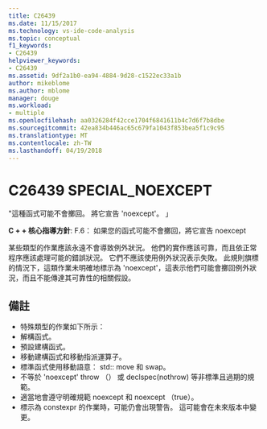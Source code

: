 ```yaml
---
title: C26439
ms.date: 11/15/2017
ms.technology: vs-ide-code-analysis
ms.topic: conceptual
f1_keywords:
- C26439
helpviewer_keywords:
- C26439
ms.assetid: 9df2a1b0-ea94-4884-9d28-c1522ec33a1b
author: mikeblome
ms.author: mblome
manager: douge
ms.workload:
- multiple
ms.openlocfilehash: aa0326284f42cce1704f6841611b4c7d6f7b8dbe
ms.sourcegitcommit: 42ea834b446ac65c679fa1043f853bea5f1c9c95
ms.translationtype: MT
ms.contentlocale: zh-TW
ms.lasthandoff: 04/19/2018
---
```

# <a name="c26439-specialnoexcept"></a>C26439 SPECIAL_NOEXCEPT
"這種函式可能不會擲回。 將它宣告 'noexcept'。 」

**C + + 核心指導方針**: F.6： 如果您的函式可能不會擲回，將它宣告 noexcept

某些類型的作業應該永遠不會導致例外狀況。 他們的實作應該可靠，而且依正常程序應該處理可能的錯誤狀況。 它們不應該使用例外狀況表示失敗。 此規則旗標的情況下，這類作業未明確地標示為 'noexcept'，這表示他們可能會擲回例外狀況，而且不能傳達其可靠性的相關假設。

## <a name="remarks"></a>備註
 -  特殊類型的作業如下所示：
-  解構函式。
-  預設建構函式。
-  移動建構函式和移動指派運算子。
-  標準函式使用移動語意： std:: move 和 swap。
-  不等於 'noexcept' throw （） 或 declspec(nothrow) 等非標準且過期的規範。
-  適當地會遵守明確規範 noexcept 和 noexcept （true）。
-  標示為 constexpr 的作業時，可能仍會出現警告。 這可能會在未來版本中變更。
